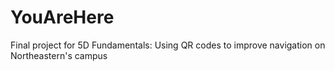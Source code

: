 # YouAreHere
Final project for 5D Fundamentals: Using QR codes to improve navigation on Northeastern's campus
